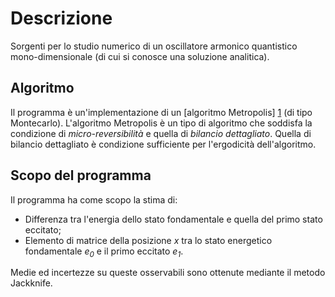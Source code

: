 Descrizione
=======================

Sorgenti per lo studio numerico di un oscillatore armonico quantistico mono-dimensionale (di cui si conosce una soluzione analitica).

## Algoritmo

Il programma è un'implementazione di un [algoritmo Metropolis] [1] (di tipo Montecarlo).
L'algoritmo Metropolis è un tipo di algoritmo che soddisfa la condizione di _micro-reversibilità_ e quella di _bilancio dettagliato_.
Quella di bilancio dettagliato è condizione sufficiente per l'ergodicità dell'algoritmo.


## Scopo del programma

Il programma ha come scopo la stima di:

* Differenza tra l'energia dello stato fondamentale e quella del primo stato eccitato;
* Elemento di matrice della posizione _x_ tra lo stato energetico fondamentale _e<sub>0</sub>_ e il primo eccitato _e<sub>1</sub>_.

Medie ed incertezze su queste osservabili sono ottenute mediante il metodo Jackknife.

<!--

## Features

Il programma permette di calcolare gli auto-correlatori 
---->


[1]: http://it.wikipedia.org/wiki/Algoritmo_di_Metropolis-Hastings "Algoritmo Metropolis su Wikipedia"

